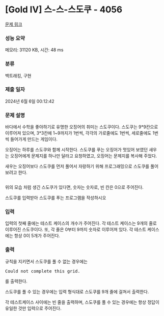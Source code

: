 # [Gold IV] 스-스-스도쿠 - 4056 

[문제 링크](https://www.acmicpc.net/problem/4056) 

### 성능 요약

메모리: 31120 KB, 시간: 48 ms

### 분류

백트래킹, 구현

### 제출 일자

2024년 6월 6일 00:12:42

### 문제 설명

<p>바다에서 수학을 좋아하기로 유명한 오징어의 취미는 스도쿠이다. 스도쿠는 9*9칸으로 이루어져 있으며, 3*3칸에 1~9까지가 1번씩, 각각의 가로줄에도 1번씩, 세로줄에도 1번씩 들어가게 만드는 게임이다.</p>

<p>오징어는 하루를 스도쿠와 함께 시작한다. 스도쿠를 푸는 오징어가 멋있어 보였던 새우는 오징어에게 문제지를 하나만 달라고 요청하였고, 오징어는 문제지를 복사해 주었다.</p>

<p>새우는 오징어보다 스도쿠를 먼저 풀어서 자랑하기 위해 프로그래밍으로 스도쿠를 풀어보려고 한다.</p>

<p><img alt="" src="https://www.acmicpc.net/upload/images2/sususudoku.png"></p>

<p>위의 모습 처럼 생긴 스도쿠가 있다면, 숫자는 숫자로, 빈 칸은 0으로 주어진다.</p>

<p>스도쿠를 입력받아 스도쿠를 푸는 프로그램을 작성하시오</p>

### 입력 

 <p>입력의 첫째 줄에는 테스트 케이스의 개수가 주어진다. 각 테스트 케이스는 9개의 줄로 이루어진 스도쿠이다. 또, 각 줄은 0부터 9까지 숫자로 이루어져 있다. 각 테스트 케이스에는 항상 0이 5개가 주어진다.</p>

### 출력 

 <p>규칙을 지키면서 스도쿠를 풀 수 없는 경우에는 </p>

<pre>Could not complete this grid.</pre>

<p>를 출력한다.</p>

<p>스도쿠를 풀 수 있는 경우에는 입력 형식대로 스도쿠를 9개 줄에 걸쳐서 출력한다.</p>

<p>각 테스트케이스 사이에는 빈 줄을 출력하며, 스도쿠를 풀 수 있는 경우에는 항상 정답이 유일한 것만 입력으로 주어진다.</p>

